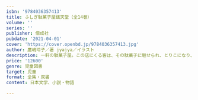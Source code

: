```yaml
---
isbn: '9784036357413'
title: ふしぎ駄菓子屋銭天堂（全14巻）
volume: ''
series: ''
publisher: 偕成社
pubdate: '2021-04-01'
cover: 'https://cover.openbd.jp/9784036357413.jpg'
author: 廣嶋玲子／著 jyajya／イラスト
description: 一軒の駄菓子屋。この店にくる客は、その駄菓子に魅せられ、とりこになり、彼らの運命は、大きく変わることになる。
price: '12600'
genre: 児童図書
target: 児童
format: 全集・双書
content: 日本文学、小説・物語

---
```

